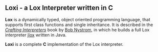 ## Loxi - a Lox Interpreter written in C

**Lox** is a dynamically typed, object oriented programming language, that supports first class functions and single inheritance.
It is described in the *[Crafting Interpreters][]* book by [Bob Nystrom], in which he builds a full Lox interpreter [jlox][] written in Java.

**Loxi** is a complete **C** implementation of the Lox interpreter. 
 

[Crafting interpreters]: http://www.craftinginterpreters.com
[Bob Nystrom]: https://github.com/munificent
[jlox]: https://github.com/munificent/craftinginterpreters
